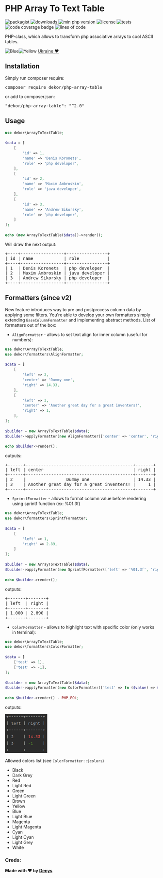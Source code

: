# PHP Array To Text Table

[![packagist](https://poser.pugx.org/dekor/php-array-table/v)](https://packagist.org/packages/dekor/php-array-table)
[![downloads](https://poser.pugx.org/dekor/php-array-table/downloads)](https://packagist.org/packages/dekor/php-array-table)
[![min php version](https://poser.pugx.org/dekor/php-array-table/require/php)](https://packagist.org/packages/dekor/php-array-table)
[![license](https://poser.pugx.org/dekor/php-array-table/license)](https://packagist.org/packages/dekor/php-array-table)
[![tests](https://github.com/dekor/php-array-table/actions/workflows/tests.yml/badge.svg)](https://github.com/dekor/php-array-table/actions/workflows/tests.yml)
![code coverage badge](https://raw.githubusercontent.com/dekor/php-array-table/image-data/coverage.svg)
![lines of code](https://raw.githubusercontent.com/dekor/php-array-table/image-data/lines.svg)

PHP-class, which allows to transform php associative arrays to cool ASCII tables.

![Blue](https://placehold.co/15x15/005BBB/005BBB.png)![Yellow](https://placehold.co/15x15/FFD500/FFD500.png) [Ukraine ❤](https://woo.zp.ua/en/support-ukraine/)

## Installation
Simply run composer require:
<pre>composer require dekor/php-array-table</pre>

or add to composer.json:
<pre>"dekor/php-array-table": "^2.0"</pre>

## Usage

```php
use dekor\ArrayToTextTable;

$data = [
    [
        'id' => 1,
        'name' => 'Denis Koronets',
        'role' => 'php developer',
    ],
    [
        'id' => 2,
        'name' => 'Maxim Ambroskin',
        'role' => 'java developer',
    ],
    [
        'id' => 3,
        'name' => 'Andrew Sikorsky',
        'role' => 'php developer',
    ]
];

echo (new ArrayToTextTable($data))->render();
```

Will draw the next output:

<pre>
+----+-----------------+----------------+
| id | name            | role           |
+----+-----------------+----------------+
| 1  | Denis Koronets  | php developer  |
| 2  | Maxim Ambroskin | java developer |
| 3  | Andrew Sikorsky | php developer  |
+----+-----------------+----------------+
</pre>

## Formatters (since v2)
New feature introduces way to pre and postprocess column data by applying some filters.
You're able to develop your own formatters simply extending `BaseColumnFormatter` and implementing abstract methods.
List of formatters out of the box:
- `AlignFormatter` - allows to set text align for inner column (useful for numbers):

```php
use dekor\ArrayToTextTable;
use dekor\formatters\AlignFormatter;

$data = [
    [
        'left' => 2,
        'center' => 'Dummy one',
        'right' => 14.33,
    ],
    [
        'left' => 3,
        'center' => 'Another great day for a great inventers!',
        'right' => 1,
    ],
];

$builder = new ArrayToTextTable($data);
$builder->applyFormatter(new AlignFormatter(['center' => 'center', 'right' => 'right']));

echo $builder->render();
```

outputs:
<pre>
+------+------------------------------------------+-------+
| left | center                                   | right |
+------+------------------------------------------+-------+
| 2    |                Dummy one                 | 14.33 |
| 3    | Another great day for a great inventers! |     1 |
+------+------------------------------------------+-------+
</pre>

- `SprintfFormatter` - allows to format column value before rendering using sprintf function (ex: %01.3f)
```php
use dekor\ArrayToTextTable;
use dekor\formatters\SprintfFormatter;

$data = [
    [
        'left' => 1,
        'right' => 2.89,
    ]
];

$builder = new ArrayToTextTable($data);
$builder->applyFormatter(new SprintfFormatter(['left' => '%01.3f', 'right' => '%03.3f']));

echo $builder->render();
```

outputs:
<pre>
+-------+-------+
| left  | right |
+-------+-------+
| 1.000 | 2.890 |
+-------+-------+
</pre>

- `ColorFormatter` - allows to highlight text with specific color (only works in terminal):
```php
use dekor\ArrayToTextTable;
use dekor\formatters\ColorFormatter;

$data = [
    ['test' => 1],
    ['test' => -1],
];

$builder = new ArrayToTextTable($data);
$builder->applyFormatter(new ColorFormatter(['test' => fn ($value) => $value > 0 ? 'Red' : 'Green']));

echo $builder->render() . PHP_EOL;
```

outputs:

![img.png](img.png)

Allowed colors list (see `ColorFormatter::$colors`)
- Black
- Dark Grey
- Red
- Light Red
- Green
- Light Green
- Brown
- Yellow
- Blue
- Light Blue
- Magenta
- Light Magenta
- Cyan
- Light Cyan
- Light Grey
- White

### Creds:
<b>Made with ❤ by <a href="https://woo.zp.ua">Denys</b>
